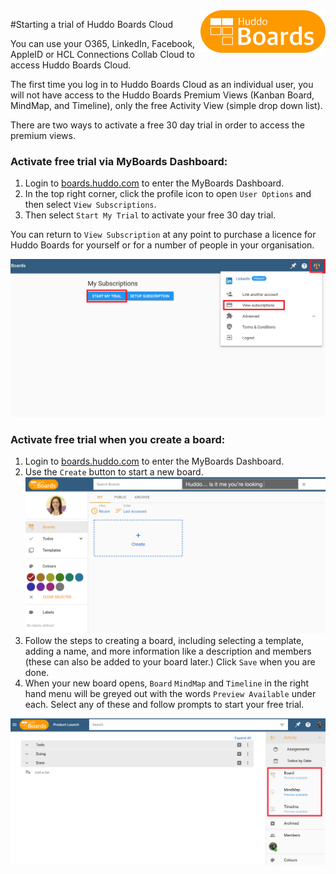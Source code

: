 <img style="float: right" src="/assets/images/boards-logo.jpg" width="200" alt="My Boards" />

#Starting a trial of Huddo Boards Cloud 

You can use your O365, LinkedIn, Facebook, AppleID or HCL Connections Collab Cloud to access Huddo Boards Cloud.

The first time you log in to Huddo Boards Cloud as an individual user, you will not have access to the Huddo Boards Premium Views (Kanban Board, MindMap, and Timeline), only the free Activity View (simple drop down list). 

There are two ways to activate a free 30 day trial in order to access the premium views. 

### Activate free trial via MyBoards Dashboard:
1. Login to [boards.huddo.com](https://boards.huddo.com) to enter the MyBoards Dashboard.
2. In the top right corner, click the profile icon to open `User Options` and then select `View Subscriptions`. 
3. Then select `Start My Trial` to activate your free 30 day trial. 

You can return to  `View Subscription` at any point to purchase a licence for Huddo Boards for yourself or for a number of people in your organisation.     

![example](/assets/boards/start-huddo-boards-free-trial-3rd-party-cloud-app.png)


### Activate free trial when you create a board:
1. Login to [boards.huddo.com](https://boards.huddo.com) to enter the MyBoards Dashboard.
2. Use the `Create` button to start a new board.
![example](/assets/boards/start-free-trial-huddo-boards-new-board.png)
3. Follow the steps to creating a board, including selecting a template, adding a name, and more information like a description and members (these can also be added to your board later.) Click `Save` when you are done. 
4. When your new board opens, `Board` `MindMap` and `Timeline` in the right hand menu will be greyed out with the words `Preview Available` under each. Select any of these and follow prompts to start your free trial. 

![example](/assets/boards/huddo-boards-free-trial-activation-2.png)